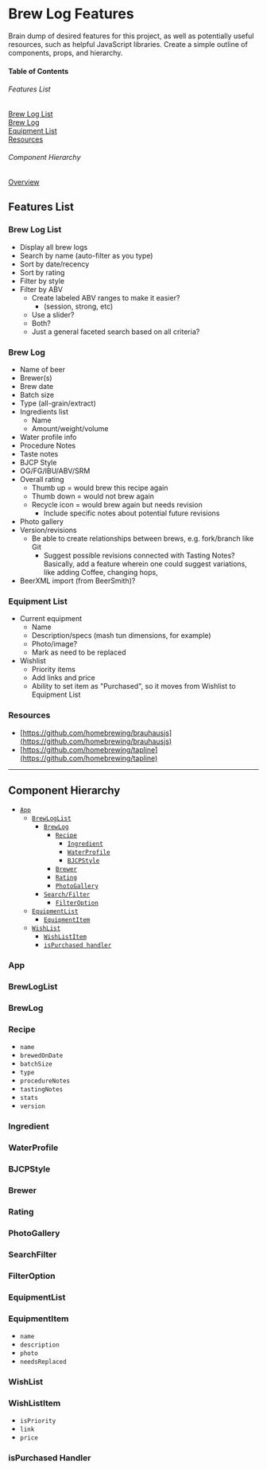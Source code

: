 # Brew Log Features
Brain dump of desired features for this project, as well as potentially useful resources, such as helpful JavaScript libraries. Create a simple outline of components, props, and hierarchy.

#### Table of Contents
###### Features List
[Brew Log List](#brew-log-list)<br>
[Brew Log](#brew-log)<br>
[Equipment List](#equipment-list)<br>
[Resources](#resources)<br>
###### Component Hierarchy
[Overview](#component-hierarchy)<br>

## Features List

### Brew Log List
* Display all brew logs
* Search by name (auto-filter as you type)
* Sort by date/recency
* Sort by rating
* Filter by style
* Filter by ABV
	* Create labeled ABV ranges to make it easier?
		* (session, strong, etc)
	* Use a slider?
	* Both?
	* Just a general faceted search based on all criteria?
  
### Brew Log
* Name of beer
* Brewer(s)
* Brew date
* Batch size
* Type (all-grain/extract)
* Ingredients list
	* Name
	* Amount/weight/volume
* Water profile info
* Procedure Notes
* Taste notes
* BJCP Style
* OG/FG/IBU/ABV/SRM
* Overall rating
	* Thumb up = would brew this recipe again
	* Thumb down = would not brew again
	* Recycle icon = would brew again but needs revision
		* Include specific notes about potential future revisions
* Photo gallery
* Version/revisions
	* Be able to create relationships between brews, e.g. fork/branch like Git
		* Suggest possible revisions connected with Tasting Notes? Basically, add a feature wherein one could suggest variations, like adding Coffee, changing hops,
* BeerXML import (from BeerSmith)?

### Equipment List
* Current equipment
	* Name
	* Description/specs (mash tun dimensions, for example)
	* Photo/image?
	* Mark as need to be replaced
* Wishlist
	* Priority items
	* Add links and price
	* Ability to set item as "Purchased", so it moves from Wishlist to Equipment List

### Resources
* [https://github.com/homebrewing/brauhausjs](https://github.com/homebrewing/brauhausjs)
* [https://github.com/homebrewing/tapline](https://github.com/homebrewing/tapline)

---

## Component Hierarchy
- [`App`](#app)
	- [`BrewLogList`](#brewloglist)
		- [`BrewLog`](#brewlog)
			- [`Recipe`](#recipe)
				- [`Ingredient`](#ingredient)
				- [`WaterProfile`](#waterprofile)
				- [`BJCPStyle`](#bjcpstyle)
			- [`Brewer`](#brewer)
			- [`Rating`](#rating)
			- [`PhotoGallery`](#photogallery)
		- [`Search/Filter`](#searchfilter)
			- [`FilterOption`](#filteroption)
	- [`EquipmentList`](#equipmentlist)
	    - [`EquipmentItem`](#equipmentitem)
	- [`WishList`](#wishlist)
	    - [`WishListItem`](#wishlistitem)
		- [`isPurchased handler`](#ispurchased-handler)
		
### App

### BrewLogList

### BrewLog

### Recipe
- `name`
- `brewedOnDate`
- `batchSize`
- `type`
- `procedureNotes`
- `tastingNotes`
- `stats`
- `version`

### Ingredient

### WaterProfile

### BJCPStyle

### Brewer

### Rating

### PhotoGallery

### SearchFilter

### FilterOption

### EquipmentList

### EquipmentItem
- `name`
- `description`
- `photo`
- `needsReplaced`

### WishList

### WishListItem
- `isPriority`
- `link`
- `price`

### isPurchased Handler
